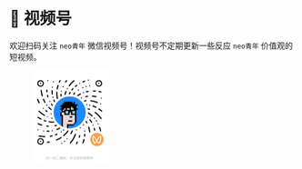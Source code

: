# 📱 视频号

欢迎扫码关注 `neo青年` 微信视频号！视频号不定期更新一些反应 `neo青年` 价值观的短视频。

<figure><img src="../.gitbook/assets/WechatIMG3431.jpg" alt="" width="135"><figcaption></figcaption></figure>
